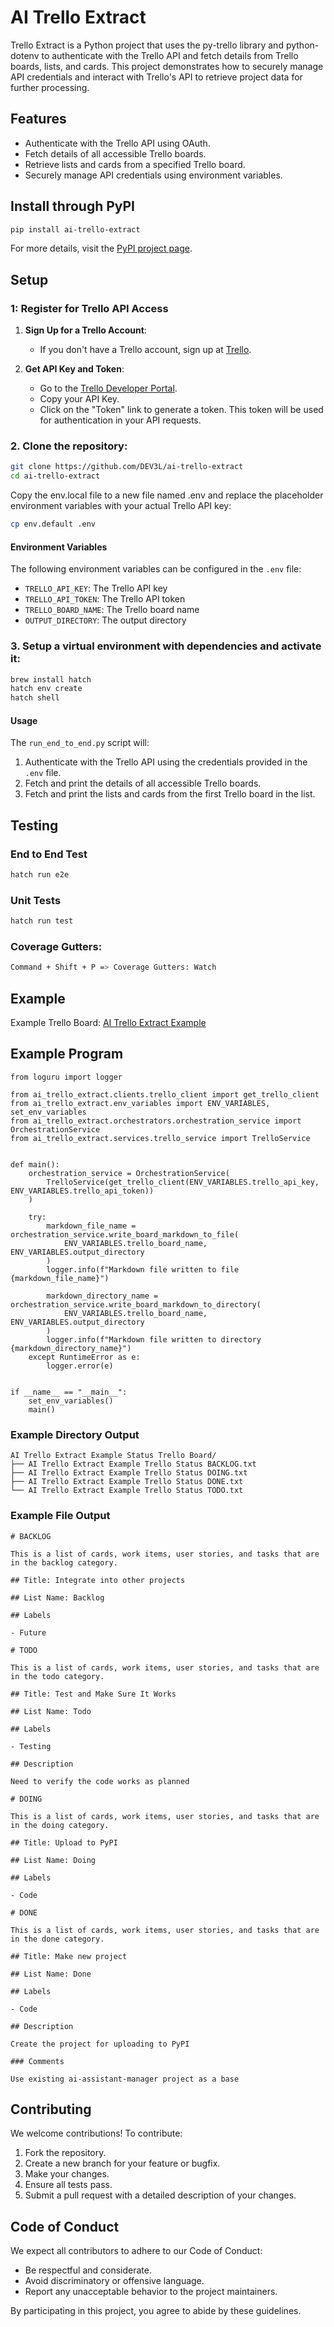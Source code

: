 # AI Trello Extract

Trello Extract is a Python project that uses the py-trello library and python-dotenv to authenticate with the Trello API and fetch details from Trello boards, lists, and cards. This project demonstrates how to securely manage API credentials and interact with Trello's API to retrieve project data for further processing.

## Features

- Authenticate with the Trello API using OAuth.
- Fetch details of all accessible Trello boards.
- Retrieve lists and cards from a specified Trello board.
- Securely manage API credentials using environment variables.

## Install through PyPI

```bash
pip install ai-trello-extract
```

For more details, visit the [PyPI project page](https://pypi.org/project/ai-trello-extract/).

## Setup

### 1: Register for Trello API Access

1. **Sign Up for a Trello Account**:

   - If you don't have a Trello account, sign up at [Trello](https://trello.com/).

2. **Get API Key and Token**:
   - Go to the [Trello Developer Portal](https://trello.com/app-key).
   - Copy your API Key.
   - Click on the "Token" link to generate a token. This token will be used for authentication in your API requests.

### 2. Clone the repository:

```bash
git clone https://github.com/DEV3L/ai-trello-extract
cd ai-trello-extract
```

Copy the env.local file to a new file named .env and replace the placeholder environment variables with your actual Trello API key:

```bash
cp env.default .env
```

#### Environment Variables

The following environment variables can be configured in the `.env` file:

- `TRELLO_API_KEY`: The Trello API key
- `TRELLO_API_TOKEN`: The Trello API token
- `TRELLO_BOARD_NAME`: The Trello board name
- `OUTPUT_DIRECTORY`: The output directory

### 3. Setup a virtual environment with dependencies and activate it:

```bash
brew install hatch
hatch env create
hatch shell
```

#### Usage

The `run_end_to_end.py` script will:

1. Authenticate with the Trello API using the credentials provided in the `.env` file.
2. Fetch and print the details of all accessible Trello boards.
3. Fetch and print the lists and cards from the first Trello board in the list.

## Testing

### End to End Test

```bash
hatch run e2e
```

### Unit Tests

```bash
hatch run test
```

### Coverage Gutters:

```bash
Command + Shift + P => Coverage Gutters: Watch
```

## Example

Example Trello Board: [AI Trello Extract Example](https://trello.com/invite/b/66bb5639bc7ede83da207f39/ATTId6fc81bc36d22d92f14c3943b237d19cE7C5BFE1/ai-trello-extract-example)

## Example Program

```
from loguru import logger

from ai_trello_extract.clients.trello_client import get_trello_client
from ai_trello_extract.env_variables import ENV_VARIABLES, set_env_variables
from ai_trello_extract.orchestrators.orchestration_service import OrchestrationService
from ai_trello_extract.services.trello_service import TrelloService


def main():
    orchestration_service = OrchestrationService(
        TrelloService(get_trello_client(ENV_VARIABLES.trello_api_key, ENV_VARIABLES.trello_api_token))
    )

    try:
        markdown_file_name = orchestration_service.write_board_markdown_to_file(
            ENV_VARIABLES.trello_board_name, ENV_VARIABLES.output_directory
        )
        logger.info(f"Markdown file written to file {markdown_file_name}")

        markdown_directory_name = orchestration_service.write_board_markdown_to_directory(
            ENV_VARIABLES.trello_board_name, ENV_VARIABLES.output_directory
        )
        logger.info(f"Markdown file written to directory {markdown_directory_name}")
    except RuntimeError as e:
        logger.error(e)


if __name__ == "__main__":
    set_env_variables()
    main()
```

### Example Directory Output

```
AI Trello Extract Example Status Trello Board/
├── AI Trello Extract Example Trello Status BACKLOG.txt
├── AI Trello Extract Example Trello Status DOING.txt
├── AI Trello Extract Example Trello Status DONE.txt
└── AI Trello Extract Example Trello Status TODO.txt
```

### Example File Output

```
# BACKLOG

This is a list of cards, work items, user stories, and tasks that are in the backlog category.

## Title: Integrate into other projects

## List Name: Backlog

## Labels

- Future

# TODO

This is a list of cards, work items, user stories, and tasks that are in the todo category.

## Title: Test and Make Sure It Works

## List Name: Todo

## Labels

- Testing

## Description

Need to verify the code works as planned

# DOING

This is a list of cards, work items, user stories, and tasks that are in the doing category.

## Title: Upload to PyPI

## List Name: Doing

## Labels

- Code

# DONE

This is a list of cards, work items, user stories, and tasks that are in the done category.

## Title: Make new project

## List Name: Done

## Labels

- Code

## Description

Create the project for uploading to PyPI

### Comments

Use existing ai-assistant-manager project as a base
```

## Contributing

We welcome contributions! To contribute:

1. Fork the repository.
2. Create a new branch for your feature or bugfix.
3. Make your changes.
4. Ensure all tests pass.
5. Submit a pull request with a detailed description of your changes.

## Code of Conduct

We expect all contributors to adhere to our Code of Conduct:

- Be respectful and considerate.
- Avoid discriminatory or offensive language.
- Report any unacceptable behavior to the project maintainers.

By participating in this project, you agree to abide by these guidelines.
